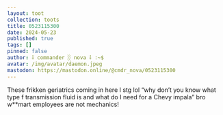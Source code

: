 ```yaml
---
layout: toot
collection: toots
title: 0523115300
date: 2024-05-23
published: true
tags: []
pinned: false
author: ⸸ commander ░ nova ⸸ :~$
avatar: /img/avatar/daemon.jpeg
mastodon: https://mastodon.online/@cmdr_nova/0523115300
---
```


These frikken geriatrics coming in here I stg lol “why don’t you know what type f transmission fluid is and what do I need for a Chevy impala” bro w**mart employees are not mechanics!
